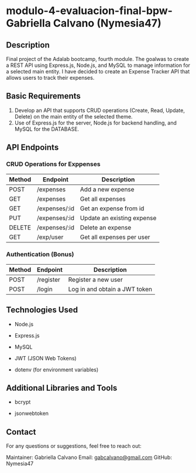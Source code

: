 #  modulo-4-evaluacion-final-bpw- Gabriella Calvano (Nymesia47)

## Description

Final project of the Adalab bootcamp, fourth module. The goalwas to create a REST API using Express.js, Node.js, and MySQL to manage information for a selected main entity. I have decided to create an Expense Tracker API that allows users to track their expenses. 

## Basic Requirements

 1. Develop an API that supports CRUD operations (Create, Read, Update, Delete) on the main entity of the selected theme.
 2. Use of Express.js for the server, Node.js for backend handling, and MySQL for the DATABASE.

 ## API Endpoints

 ### CRUD Operations for Exppenses

 | Method | Endpoint       | Description                   |
 | ------ | -------------- | ----------------------------- |
 | POST   | /expenses      | Add a new expense             |
 | GET    | /expenses      | Get all expenses              |
 | GET    | /expenses/:id  | Get an expense from id        |
 | PUT    | /expenses/:id  | Update an existing expense    |
 | DELETE | /expenses/:id  | Delete an expense             |
 | GET    | /exp/user     | Get all expenses per user     |

 ### Authentication (Bonus)

 | Method | Endpoint       | Description                   |
 | ------ | -------------- | ----------------------------- |
 | POST   | /register      | Register a new user           |
 | POST   | /login         | Log in and obtain a JWT token |

 
## Technologies Used

- Node.js

- Express.js

- MySQL

- JWT (JSON Web Tokens)

- dotenv (for environment variables)

## Additional Libraries and Tools

- bcrypt

- jsonwebtoken

## Contact
For any questions or suggestions, feel free to reach out:

Maintainer: Gabriella Calvano
Email: gabcalvano@gmail.com
GitHub: Nymesia47